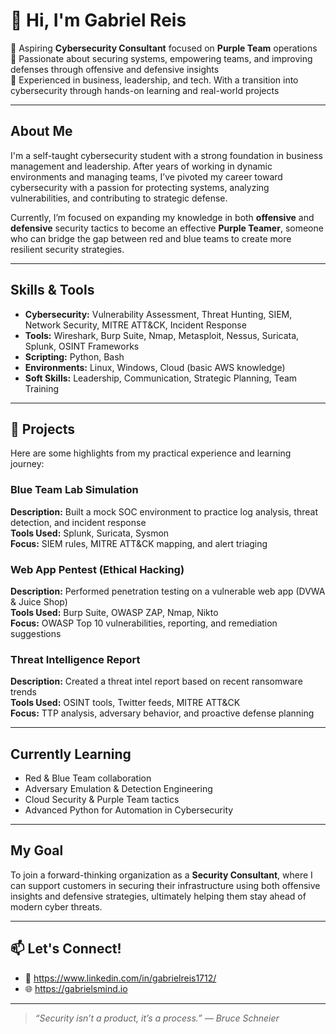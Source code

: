 # 👋 Hi, I'm Gabriel Reis

🎯 Aspiring **Cybersecurity Consultant** focused on **Purple Team** operations  
🔐 Passionate about securing systems, empowering teams, and improving defenses through offensive and defensive insights  
💼 Experienced in business, leadership, and tech. With a transition into cybersecurity through hands-on learning and real-world projects  

---

## About Me

I'm a self-taught cybersecurity student with a strong foundation in business management and leadership. After years of working in dynamic environments and managing teams, I’ve pivoted my career toward cybersecurity with a passion for protecting systems, analyzing vulnerabilities, and contributing to strategic defense.

Currently, I’m focused on expanding my knowledge in both **offensive** and **defensive** security tactics to become an effective **Purple Teamer**, someone who can bridge the gap between red and blue teams to create more resilient security strategies.

---

## Skills & Tools

- **Cybersecurity:** Vulnerability Assessment, Threat Hunting, SIEM, Network Security, MITRE ATT&CK, Incident Response
- **Tools:** Wireshark, Burp Suite, Nmap, Metasploit, Nessus, Suricata, Splunk, OSINT Frameworks
- **Scripting:** Python, Bash
- **Environments:** Linux, Windows, Cloud (basic AWS knowledge)
- **Soft Skills:** Leadership, Communication, Strategic Planning, Team Training

---

## 🚧 Projects

Here are some highlights from my practical experience and learning journey:

### Blue Team Lab Simulation
**Description:** Built a mock SOC environment to practice log analysis, threat detection, and incident response  
**Tools Used:** Splunk, Suricata, Sysmon  
**Focus:** SIEM rules, MITRE ATT&CK mapping, and alert triaging

### Web App Pentest (Ethical Hacking)
**Description:** Performed penetration testing on a vulnerable web app (DVWA & Juice Shop)  
**Tools Used:** Burp Suite, OWASP ZAP, Nmap, Nikto  
**Focus:** OWASP Top 10 vulnerabilities, reporting, and remediation suggestions

### Threat Intelligence Report
**Description:** Created a threat intel report based on recent ransomware trends  
**Tools Used:** OSINT tools, Twitter feeds, MITRE ATT&CK  
**Focus:** TTP analysis, adversary behavior, and proactive defense planning

---

## Currently Learning

- Red & Blue Team collaboration
- Adversary Emulation & Detection Engineering
- Cloud Security & Purple Team tactics
- Advanced Python for Automation in Cybersecurity

---

## My Goal

To join a forward-thinking organization as a **Security Consultant**, where I can support customers in securing their infrastructure using both offensive insights and defensive strategies, ultimately helping them stay ahead of modern cyber threats.

---

## 📫 Let's Connect!

- 💼 https://www.linkedin.com/in/gabrielreis1712/
- 🌐 https://gabrielsmind.io

---

> _“Security isn’t a product, it’s a process.” — Bruce Schneier_

